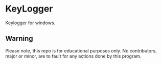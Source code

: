 # KeyLogger
Keylogger for windows.

## Warning
Please note, this repo is for educational purposes only. No contributors, major or minor, are to fault for any actions done by this program.
